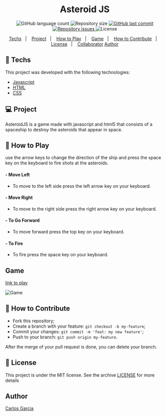<h1 align="center">
    Asteroid JS
</h1>
<p align="center">
  <img alt="GitHub language count" src="https://img.shields.io/github/languages/count/CarlCr/AsteroidJS">

  <img alt="Repository size" src="https://img.shields.io/github/repo-size/CarlCr/AsteroidJS">
  
  <a href="https://github.com/CarlCr/AsteroidJS/commits/master">
    <img alt="GitHub last commit" src="https://img.shields.io/github/last-commit/CarlCr/AsteroidJS">
  </a>

  <a href="https://github.com/CarlCr/AsteroidJS/issues">
    <img alt="Repository issues" src="https://img.shields.io/github/issues/CarlCr/AsteroidJS">
  </a>

  <img alt="License" src="https://img.shields.io/badge/license-MIT-brightgreen">
</p>

<p align="center">
  <a href="#rocket-techs">Techs</a>&nbsp;&nbsp;&nbsp;|&nbsp;&nbsp;&nbsp;
  <a href="#-project">Project</a>&nbsp;&nbsp;&nbsp;|&nbsp;&nbsp;&nbsp;
  <a href="#-how-to-play">How to Play</a>&nbsp;&nbsp;&nbsp;|&nbsp;&nbsp;&nbsp;
  <a href="#-game">Game</a>&nbsp;&nbsp;&nbsp;|&nbsp;&nbsp;&nbsp;
  <a href="#-how-to-contribute">How to Contribute</a>&nbsp;&nbsp;&nbsp;|&nbsp;&nbsp;&nbsp;
  <a href="#memo-license">License</a>&nbsp;&nbsp;&nbsp;|&nbsp;&nbsp;&nbsp;
  <a href="#-collaborator">Collaborator</a>
  <a href="#-author">Author</a>
</p>

## :rocket: Techs

This project was developed with the following technologies:


- [Javascript](https://www.w3schools.com/js/)
- [HTML](https://www.w3schools.com/html/)
- [CSS](https://https://www.w3schools.com/css/)

## 💻 Project

AsteroidJS is a game made with javascript and html5 that consists of a spaceship to destroy the asteroids that appear in space.

## 🤔 How to Play

use the arrow keys to change the direction of the ship and press the space key on the keyboard to fire shots at the asteroids.

#### - Move Left
- To move to the left side press the left arrow key on your keyboard.

#### - Move Right
- To move to the right side press the right arrow key on your keyboard.

#### - To Go Forward
- To move forward press the top key on your keyboard.

#### - To Fire
- To fire press the space key on your keyboard.

## Game

[link to play](https://asteroidjs.netlify.com/)


![Game](download.png)

## 🤔 How to Contribute

- Fork this repository;
- Create a branch with your feature: `git checkout -b my-feature`;
- Commit your changes: `git commit -m 'feat: my new feature'`;
- Push to your branch: `git push origin my-feature`.

After the merge of your pull request is done, you can delete your branch.

## :memo: License

This project is under the MIT license. See the archive [LICENSE](LICENSE.md) for more details


## Author

[Carlos Garcia](https://github.com/CarlCr)

